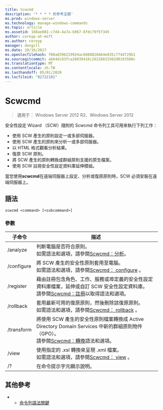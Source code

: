 ```yaml
---
title: Scwcmd
description: '* * * * 的參考主題'
ms.prod: windows-server
ms.technology: manage-windows-commands
ms.topic: article
ms.assetid: 188ae881-c7d4-4a7a-b967-8fdc79f5f345
author: coreyp-at-msft
ms.author: coreyp
manager: dongill
ms.date: 10/16/2017
ms.openlocfilehash: f08a8396219924ac6660828464e035c7744729b1
ms.sourcegitcommit: ab64dc83fca28039416c26226815502d0193500c
ms.translationtype: MT
ms.contentlocale: zh-TW
ms.lasthandoff: 05/01/2020
ms.locfileid: "82722101"
---
```

# <a name="scwcmd"></a>Scwcmd

> 適用于： Windows Server 2012 R2、Windows Server 2012

安全性設定 Wizard （SCW）隨附的 Scwcmd 命令列工具可用來執行下列工作：
-   使用 SCW 產生的原則設定一或多部伺服器。
-   使用 SCW 產生的原則來分析一或多部伺服器。
-   以 HTML 格式觀看分析結果。
-   復原 SCW 原則。
-   將 SCW 產生的原則轉換成群組原則支援的原生檔案。
-   使用 SCW 註冊安全性設定資料庫延伸模組。

當您使用**scwcmd**在遠端伺服器上設定、分析或復原原則時，SCW 必須安裝在遠端伺服器上。

## <a name="syntax"></a>語法

```
scwcmd <command> [<subcommand>]
```

### <a name="parameters"></a>參數

|子命令|描述|
|----------|-----------|
|/analyze|判斷電腦是否符合原則。</br>如需語法和選項，請參閱[Scwcmd：分析](scwcmd-analyze.md)。|
|/configure|將 SCW 產生的安全性原則套用至電腦。</br>如需語法和選項，請參閱[Scwcmd： configure](scwcmd-configure.md) 。|
|/register|藉由註冊包含角色、工作、服務或埠定義的安全性設定資料庫檔案，延伸或自訂 SCW 安全性設定資料庫。</br>請參閱[Scwcmd：註冊](scwcmd-register.md)以取得語法和選項。|
|/rollback|套用最新可用的復原原則，然後刪除該復原原則。</br>如需語法和選項，請參閱[Scwcmd： rollback](scwcmd-rollback.md) 。|
|/transform|將使用 SCW 產生的安全性原則檔案轉換成 Active Directory Domain Services 中新的群組原則物件（GPO）。</br>請參閱[Scwcmd：轉換](scwcmd-transform.md)語法和選項。|
|/view|使用指定的 .xsl 轉換來呈現 .xml 檔案。</br>如需語法和選項，請參閱[Scwcmd： view](scwcmd-view.md) 。|
|/?|在命令提示字元顯示說明。|

## <a name="additional-references"></a>其他參考

-   - [命令列語法關鍵](command-line-syntax-key.md)
